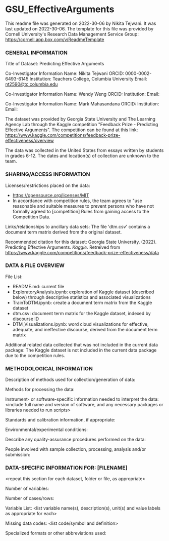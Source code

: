 # GSU_EffectiveArguments

This readme file was generated on 2022-30-06 by Nikita Tejwani.  It was last updated on 2022-30-06.
The template for this file was provided by Cornell University's Research Data Management Service Group: https://cornell.app.box.com/v/ReadmeTemplate


### GENERAL INFORMATION

Title of Dataset: Predicting Effective Arguments

Co-Investigator Information
Name: Nikita Tejwani
ORCID: 0000-0002-6493-6145
Institution: Teachers College, Columbia University
Email: nt2590@tc.columbia.edu

Co-Investigator Information
Name: Wendy Weng
ORCID:
Institution: 
Email: 

Co-Investigator Information
Name: Mark Mahasandana
ORCID:
Institution: 
Email: 

The dataset was provided by Georgia State University and The Learning Agency Lab through the Kaggle competition "Feedback Prize - Predicting Effective Arguments".  The competition can be found at this link: https://www.kaggle.com/competitions/feedback-prize-effectiveness/overview
    
The data was collected in the United States from essays written by students in grades 6-12.  The dates and location(s) of collection are unknown to the team.


### SHARING/ACCESS INFORMATION

Licenses/restrictions placed on the data: 
- https://opensource.org/licenses/MIT
- In accordance with competition rules, the team agrees to "use reasonable and suitable measures to prevent persons who have not formally agreed to [competition] Rules from gaining access to the Competition Data.

Links/relationships to ancillary data sets: The file 'dtm.csv' contains a document term matrix derived from the original dataset.

Recommended citation for this dataset: Georgia State University. (2022). Predicting Effective Arguments. *Kaggle*. Retreived from https://www.kaggle.com/competitions/feedback-prize-effectiveness/data


### DATA & FILE OVERVIEW

File List:
- README.md: current file
- ExploratoryAnalysis.ipynb: exploration of Kaggle dataset (described below) through descriptive statistics and associated visualizations
- TrainToDTM.ipynb: create a document term matrix from the Kaggle dataset
- dtm.csv: document term matrix for the Kaggle dataset, indexed by discourse ID
- DTM_Visualizations.ipynb: word cloud visualizations for effective, adequate, and ineffective discourse, derived from the document term matrix

Additional related data collected that was not included in the current data package: The Kaggle dataset is not included in the current data package due to the competition rules.


### METHODOLOGICAL INFORMATION

Description of methods used for collection/generation of data: <include links or references to publications or other documentation containing experimental design or protocols used in data collection>

Methods for processing the data: <describe how the submitted data were generated from the raw or collected data>

Instrument- or software-specific information needed to interpret the data: <include full name and version of software, and any necessary packages or libraries needed to run scripts>

Standards and calibration information, if appropriate: 

Environmental/experimental conditions: 

Describe any quality-assurance procedures performed on the data: 

People involved with sample collection, processing, analysis and/or submission: 


### DATA-SPECIFIC INFORMATION FOR: [FILENAME]
<repeat this section for each dataset, folder or file, as appropriate>

Number of variables: 

Number of cases/rows: 

Variable List: <list variable name(s), description(s), unit(s) and value labels as appropriate for each>

Missing data codes: <list code/symbol and definition>

Specialized formats or other abbreviations used: 